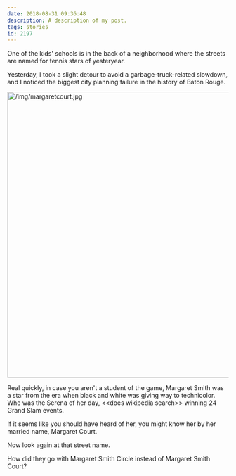 ```yaml
---
date: 2018-08-31 09:36:48
description: A description of my post.
tags: stories
id: 2197
---
```

One of the kids' schools is in the back of a neighborhood where the streets are named for tennis stars of yesteryear.

Yesterday, I took a slight detour to avoid a garbage-truck-related slowdown, and I noticed the biggest city planning failure in the history of Baton Rouge.
<!--more-->
<a class="lightview centered" href="/img/margaretcourt.jpg" data-lightview-caption="" data-lightview-group="group1"><img src="/img/margaretcourt.jpg" alt="/img/margaretcourt.jpg" width="650px"><br><span class="caption"></span></a>

Real quickly, in case you aren't a student of the game, Margaret Smith was a star from the era when black and white was giving way to technicolor.  Whe was the Serena of her day, &lt;&lt;does wikipedia search&gt;&gt; winning 24 Grand Slam events.

If it seems like you should have heard of her, you might know her by her married name, Margaret Court.

Now look again at that street name.

How did they go with Margaret Smith Circle instead of Margaret Smith Court?